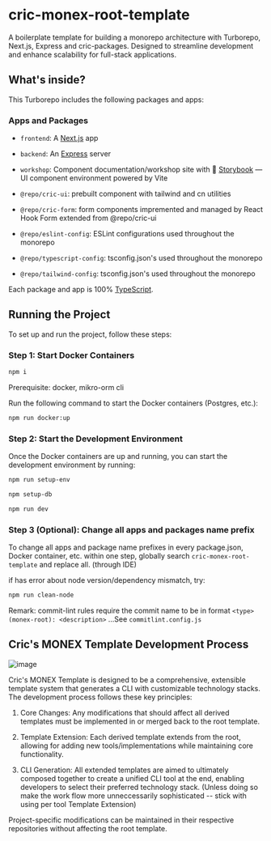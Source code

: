 # cric-monex-root-template

A boilerplate template for building a monorepo architecture with Turborepo, Next.js, Express and cric-packages. Designed to streamline development and enhance scalability for full-stack applications.

## What's inside?

This Turborepo includes the following packages and apps:

### Apps and Packages

- `frontend`: A [Next.js](https://nextjs.org/) app
- `backend`: An [Express](https://expressjs.com/) server
- `workshop`: Component documentation/workshop site with 📖 [Storybook](https://storybook.js.org/) — UI component environment powered by Vite

- `@repo/cric-ui`: prebuilt component with tailwind and cn utilities
- `@repo/cric-form`: form components impremented and managed by React Hook Form extended from @repo/cric-ui
- `@repo/eslint-config`: ESLint configurations used throughout the monorepo
- `@repo/typescript-config`: tsconfig.json's used throughout the monorepo
- `@repo/tailwind-config`: tsconfig.json's used throughout the monorepo

Each package and app is 100% [TypeScript](https://www.typescriptlang.org/).

## Running the Project

To set up and run the project, follow these steps:

### Step 1: Start Docker Containers

```bash
npm i
```

Prerequisite: docker, mikro-orm cli

Run the following command to start the Docker containers (Postgres, etc.):

```bash
npm run docker:up
```

### Step 2: Start the Development Environment

Once the Docker containers are up and running, you can start the development environment by running:

```bash
npm run setup-env
```

```bash
npm setup-db
```

```bash
npm run dev
```

### Step 3 (Optional): Change all apps and packages name prefix

To change all apps and package name prefixes in every package.json, Docker container, etc. within one step, globally search `cric-monex-root-template` and replace all. (through IDE)

if has error about node version/dependency mismatch, try:

```bash
npm run clean-node
```

Remark: commit-lint rules require the commit name to be in format `<type>(monex-root): <description>` ...See `commitlint.config.js`

## Cric's MONEX Template Development Process
![image](https://github.com/user-attachments/assets/79f526de-17a0-4a08-afc1-2ee88d4ebed2)

Cric's MONEX Template is designed to be a comprehensive, extensible template system that generates a CLI with customizable technology stacks. The development process follows these key principles:

1. Core Changes: Any modifications that should affect all derived templates must be implemented in or merged back to the root template.

2. Template Extension: Each derived template extends from the root, allowing for adding new tools/implementations while maintaining core functionality.

3. CLI Generation: All extended templates are aimed to ultimately composed together to create a unified CLI tool at the end, enabling developers to select their preferred technology stack. (Unless doing so make the work flow more unneccessarily sophisticated -- stick with using per tool Template Extension)

Project-specific modifications can be maintained in their respective repositories without affecting the root template.
